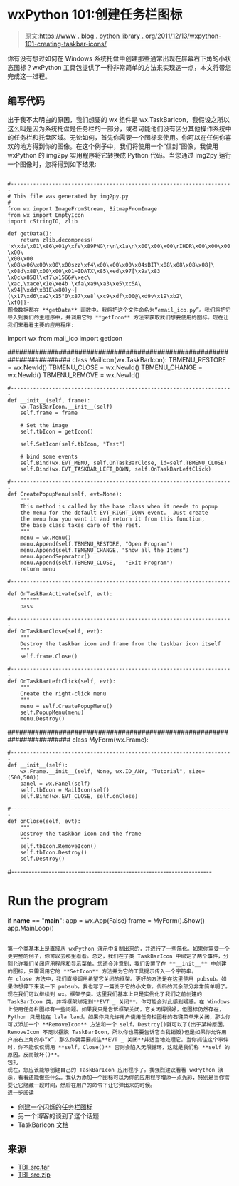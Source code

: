 # wxPython 101:创建任务栏图标

> 原文:[https://www . blog . python library . org/2011/12/13/wxpython-101-creating-taskbar-icons/](https://www.blog.pythonlibrary.org/2011/12/13/wxpython-101-creating-taskbar-icons/)

你有没有想过如何在 Windows 系统托盘中创建那些通常出现在屏幕右下角的小状态图标？wxPython 工具包提供了一种非常简单的方法来实现这一点，本文将带您完成这一过程。

## 编写代码

出于我不太明白的原因，我们想要的 wx 组件是 wx.TaskBarIcon，我假设之所以这么叫是因为系统托盘是任务栏的一部分，或者可能他们没有区分其他操作系统中的任务栏和托盘区域。无论如何，首先你需要一个图标来使用。你可以在任何你喜欢的地方得到你的图像。在这个例子中，我们将使用一个“信封”图像，我使用 wxPython 的 img2py 实用程序将它转换成 Python 代码。当您通过 img2py 运行一个图像时，您将得到如下结果:

```

#----------------------------------------------------------------------
# This file was generated by img2py.py
#
from wx import ImageFromStream, BitmapFromImage
from wx import EmptyIcon
import cStringIO, zlib

def getData():
    return zlib.decompress(
'x\xda\x01\x86\x01y\xfe\x89PNG\r\n\x1a\n\x00\x00\x00\rIHDR\x00\x00\x00 \x00\
\x00\x00 \x08\x06\x00\x00\x00szz\xf4\x00\x00\x00\x04sBIT\x08\x08\x08\x08|\
\x08d\x88\x00\x00\x01=IDATX\x85\xed\x97[\x9a\x83 \x0c\x85Ol\xf7\x1566#\xec\
\xac,\xace\x1e\xe4b \xfa\xa9\xa3\xe5\xc5A\
\x94|\xdd\x81E\x80)y~|(\x17\xd6\xa2\x15"0\x87\xe8`\xc9\xdf\x00@\xd9v\x19\xb2\
\xf0|}-
图像数据都在 **getData** 函数中。我将把这个文件命名为“email_ico.py”。我们将把它导入到我们的主程序中，并调用它的 **getIcon** 方法来获取我们想要使用的图标。现在让我们来看看主要的应用程序:

```

import wx
from mail_ico import getIcon

########################################################################
class MailIcon(wx.TaskBarIcon):
    TBMENU_RESTORE = wx.NewId()
    TBMENU_CLOSE   = wx.NewId()
    TBMENU_CHANGE  = wx.NewId()
    TBMENU_REMOVE  = wx.NewId()

    #----------------------------------------------------------------------
    def __init__(self, frame):
        wx.TaskBarIcon.__init__(self)
        self.frame = frame

        # Set the image
        self.tbIcon = getIcon()

        self.SetIcon(self.tbIcon, "Test")

        # bind some events
        self.Bind(wx.EVT_MENU, self.OnTaskBarClose, id=self.TBMENU_CLOSE)
        self.Bind(wx.EVT_TASKBAR_LEFT_DOWN, self.OnTaskBarLeftClick)

    #----------------------------------------------------------------------
    def CreatePopupMenu(self, evt=None):
        """
        This method is called by the base class when it needs to popup
        the menu for the default EVT_RIGHT_DOWN event.  Just create
        the menu how you want it and return it from this function,
        the base class takes care of the rest.
        """
        menu = wx.Menu()
        menu.Append(self.TBMENU_RESTORE, "Open Program")
        menu.Append(self.TBMENU_CHANGE, "Show all the Items")
        menu.AppendSeparator()
        menu.Append(self.TBMENU_CLOSE,   "Exit Program")
        return menu

    #----------------------------------------------------------------------
    def OnTaskBarActivate(self, evt):
        """"""
        pass

    #----------------------------------------------------------------------
    def OnTaskBarClose(self, evt):
        """
        Destroy the taskbar icon and frame from the taskbar icon itself
        """
        self.frame.Close()

    #----------------------------------------------------------------------
    def OnTaskBarLeftClick(self, evt):
        """
        Create the right-click menu
        """
        menu = self.CreatePopupMenu()
        self.PopupMenu(menu)
        menu.Destroy()

########################################################################
class MyForm(wx.Frame):

    #----------------------------------------------------------------------
    def __init__(self):
        wx.Frame.__init__(self, None, wx.ID_ANY, "Tutorial", size=(500,500))
        panel = wx.Panel(self)
        self.tbIcon = MailIcon(self)
        self.Bind(wx.EVT_CLOSE, self.onClose)

    #----------------------------------------------------------------------
    def onClose(self, evt):
        """
        Destroy the taskbar icon and the frame
        """
        self.tbIcon.RemoveIcon()
        self.tbIcon.Destroy()
        self.Destroy()

#----------------------------------------------------------------------
# Run the program
if __name__ == "__main__":
    app = wx.App(False)
    frame = MyForm().Show()
    app.MainLoop()       

```

第一个类基本上是直接从 wxPython 演示中复制出来的，并进行了一些简化。如果你需要一个更完整的例子，你可以去那里看看。总之，我们在子类 TaskBarIcon 中绑定了两个事件，分别允许我们关闭应用程序和显示菜单。您还会注意到，我们设置了在 **__init__** 中创建的图标，只需调用它的 **SetIcon** 方法并为它的工具提示传入一个字符串。
在 close 方法中，我们直接调用希望它关闭的框架。更好的方法是在这里使用 pubsub。如果你想停下来读一下 pubsub，我也写了一篇关于它的小文章。代码的其余部分非常简单明了。
现在我们可以继续到 wx。框架子类。这里我们基本上只是实例化了我们之前创建的 TaskBarIcon 类，并将框架绑定到**EVT _ 关闭**。你可能会对此感到疑惑。在 Windows 上使用任务栏图标有一些问题。如果我只是告诉框架关闭，它关闭得很好，但图标仍然存在，Python 只是挂在 lala land。如果你只允许用户使用任务栏图标的右键菜单来关闭，那么你可以添加一个 **RemoveIcon** 方法和一个 self。Destroy()就可以了(出于某种原因，RemoveIcon 不足以摆脱 TaskBarIcon，所以你也需要告诉它自我销毁)但是如果你允许用户按右上角的小“x”，那么你就需要抓住**EVT _ 关闭**并适当地处理它。当你抓住这个事件时，你不能仅仅调用 **self。Close()** 否则会陷入无限循环，这就是我们称 **self 的原因。反而破坏()**。
包扎
现在，您应该能够创建自己的 TaskBarIcon 应用程序了。我强烈建议看看 wxPython 演示，看看还能做些什么。我认为添加一个图标可以为你的应用程序增添一点光彩，特别是当你需要让它隐藏一段时间，然后在用户的命令下让它弹出来的时候。
进一步阅读

```

*   [创建一个闪烁的任务栏图标](http://wiki.wxpython.org/FlashingTaskbarIcon)
*   另一个博客的谈到了这个话题
*   TaskBarIcon [文档](http://www.wxpython.org/docs/api/wx.TaskBarIcon-class.html)

## 来源

*   [TBI_src.tar](https://www.blog.pythonlibrary.org/wp-content/uploads/2011/12/TBI_src.tar)
*   [TBI_src.zip](https://www.blog.pythonlibrary.org/wp-content/uploads/2011/12/TBI_src.zip)